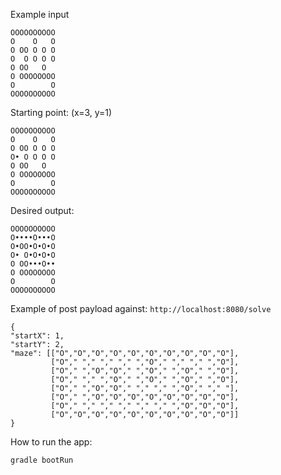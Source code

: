 Example input

	OOOOOOOOOO
	O    O   O
	O OO O O O
	O  O O O O
	O OO   O  
	O OOOOOOOO
	O        O
	OOOOOOOOOO
	
Starting point: (x=3, y=1)
 	
 	OOOOOOOOOO
	O    O   O
	O OO O O O
	O• O O O O
	O OO   O  
	O OOOOOOOO
	O        O
	OOOOOOOOOO
	
Desired output:
	
	OOOOOOOOOO
	O••••O•••O
	O•OO•O•O•O
	O• O•O•O•O
	O OO•••O••
	O OOOOOOOO
	O        O
	OOOOOOOOOO
	
Example of post payload against: ``` http://localhost:8080/solve ```

```
{ 
"startX": 1,
"startY": 2,
"maze": [["O","O","O","O","O","O","O","O","O","O"],
	     ["O"," "," "," "," ","O"," "," "," ","O"],
	     ["O"," ","O","O"," ","O"," ","O"," ","O"],
	     ["O"," "," ","O"," ","O"," ","O"," ","O"],
	     ["O"," ","O","O"," "," "," ","O"," "," "],
	     ["O"," ","O","O","O","O","O","O","O","O"],
	     ["O"," "," "," "," "," "," ","O","O","O"],
	     ["O","O","O","O","O","O","O","O","O","O"]]
}
```

How to run the app: 

```
gradle bootRun
```


